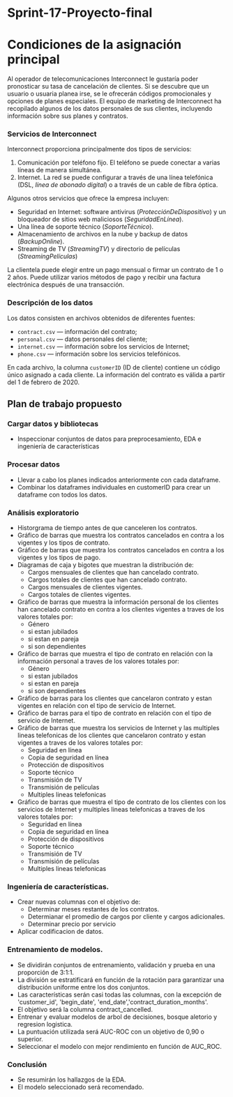 # Sprint-17-Proyecto-final

# Condiciones de la asignación principal

Al operador de telecomunicaciones Interconnect le gustaría poder pronosticar su tasa de cancelación de clientes. Si se descubre que un usuario o usuaria planea irse, se le ofrecerán códigos promocionales y opciones de planes especiales. El equipo de marketing de Interconnect ha recopilado algunos de los datos personales de sus clientes, incluyendo información sobre sus planes y contratos.

### Servicios de Interconnect

Interconnect proporciona principalmente dos tipos de servicios:

1. Comunicación por teléfono fijo. El teléfono se puede conectar a varias líneas de manera simultánea.
2. Internet. La red se puede configurar a través de una línea telefónica (DSL, *línea de abonado digital*) o a través de un cable de fibra óptica.

Algunos otros servicios que ofrece la empresa incluyen:

- Seguridad en Internet: software antivirus (*ProtecciónDeDispositivo*) y un bloqueador de sitios web maliciosos (*SeguridadEnLínea*).
- Una línea de soporte técnico (*SoporteTécnico*).
- Almacenamiento de archivos en la nube y backup de datos (*BackupOnline*).
- Streaming de TV (*StreamingTV*) y directorio de películas (*StreamingPelículas*)

La clientela puede elegir entre un pago mensual o firmar un contrato de 1 o 2 años. Puede utilizar varios métodos de pago y recibir una factura electrónica después de una transacción.

### Descripción de los datos

Los datos consisten en archivos obtenidos de diferentes fuentes:

- `contract.csv` — información del contrato;
- `personal.csv` — datos personales del cliente;
- `internet.csv` — información sobre los servicios de Internet;
- `phone.csv` — información sobre los servicios telefónicos.

En cada archivo, la columna `customerID` (ID de cliente) contiene un código único asignado a cada cliente. La información del contrato es válida a partir del 1 de febrero de 2020.

## Plan de trabajo propuesto

### Cargar datos y bibliotecas

- Inspeccionar conjuntos de datos para preprocesamiento, EDA e ingeniería de características

### Procesar datos

- Llevar a cabo los planes indicados anteriormente con cada dataframe.
- Combinar los dataframes individuales en customerID para crear un dataframe con todos los datos.

### Análisis exploratorio

- Historgrama de tiempo antes de que canceleren los contratos.
- Gráfico de barras que muestra los contratos cancelados en contra a los vigentes y los tipos de contrato.
- Gráfico de barras que muestra los contratos cancelados en contra a los vigentes y los tipos de pago.
- Diagramas de caja y bigotes que muestran la distribución de:
    - Cargos mensuales de clientes que han cancelado contrato.
    - Cargos totales de clientes que han cancelado contrato.
    - Cargos mensuales de clientes vigentes.
    - Cargos totales de clientes vigentes.
- Gráfico de barras que muestra la información personal de los clientes han cancelado contrato en contra a los clientes vigentes a traves de los valores totales por:
    - Género
    - si estan jubilados
    - si estan en pareja
    - si son dependientes
- Gráfico de barras que muestra el tipo de contrato en relación con la información personal a traves de los valores totales por:
    - Género
    - si estan jubilados
    - si estan en pareja
    - si son dependientes
- Gráfico de barras para los clientes que cancelaron contrato y estan vigentes en relación con el tipo de servicio de Internet.
- Gráfico de barras para el tipo de contrato en relación con el tipo de servicio de Internet.
- Gráfico de barras que muestra los servicios de Internet y las multiples lineas telefonicas de los clientes que cancelaron contrato y estan vigentes a traves de los valores totales por:
    - Seguridad en línea
    - Copia de seguridad en línea
    - Protección de dispositivos
    - Soporte técnico
    - Transmisión de TV
    - Transmisión de películas
    - Multiples lineas telefonicas
- Gráfico de barras que muestra el tipo de contrato de los clientes con los servicios de Internet y multiples lineas telefonicas a traves de los valores totales por:
    - Seguridad en línea
    - Copia de seguridad en línea
    - Protección de dispositivos
    - Soporte técnico
    - Transmisión de TV
    - Transmisión de películas
    - Multiples lineas telefonicas

### Ingeniería de características.

- Crear nuevas columnas con el objetivo de:
    - Determinar meses restantes de los contratos.
    - Determianar el promedio de cargos por cliente y cargos adicionales.
    - Determinar precio por servicio
- Aplicar codificacion de datos.

### Entrenamiento de modelos.

- Se dividirán conjuntos de entrenamiento, validación y prueba en una proporción de 3:1:1.
- La división se estratificará en función de la rotación para garantizar una distribución uniforme entre los dos conjuntos.
- Las características serán casi todas las columnas, con la excepción de 'customer_id', 'begin_date', 'end_date','contract_duration_months'.
- El objetivo será la columna contract_cancelled.
- Entrenar y evaluar modelos de arbol de decisiones, bosque aletorio y regresion logistica.
- La puntuación utilizada será AUC-ROC con un objetivo de 0,90 o superior.
- Seleccionar el modelo con mejor rendimiento en función de AUC_ROC.

### Conclusión

- Se resumirán los hallazgos de la EDA.
- El modelo seleccionado será recomendado.
